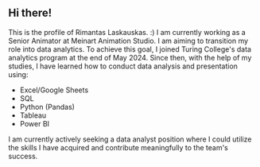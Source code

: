## Hi there!

This is the profile of Rimantas Laskauskas. :) I am currently working as a Senior Animator at Meinart Animation Studio. I am aiming to transition my role into data analytics. To achieve this goal, I joined Turing College's data analytics program at the end of May 2024. Since then, with the help of my studies, I have learned how to conduct data analysis and presentation using:

- Excel/Google Sheets
- SQL
- Python (Pandas)
- Tableau
- Power BI

I am currently actively seeking a data analyst position where I could utilize the skills I have acquired and contribute meaningfully to the team's success.

